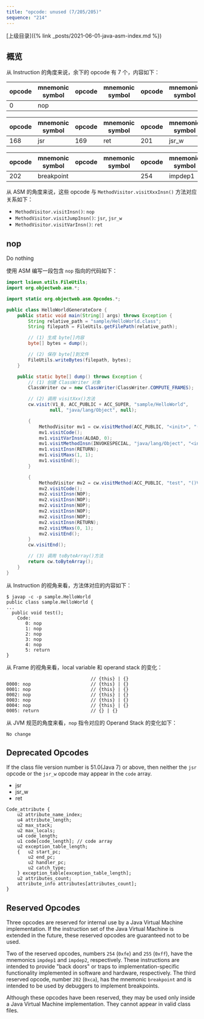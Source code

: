```yaml
---
title: "opcode: unused (7/205/205)"
sequence: "214"
---
```


[上级目录]({% link _posts/2021-06-01-java-asm-index.md %})

## 概览

从 Instruction 的角度来说，余下的 opcode 有 7 个，内容如下：

| opcode | mnemonic symbol | opcode | mnemonic symbol | opcode | mnemonic symbol | opcode | mnemonic symbol |
|--------|-----------------|--------|-----------------|--------|-----------------|--------|-----------------|
| 0      | nop             |        |                 |        |                 |        |                 |

| opcode | mnemonic symbol | opcode | mnemonic symbol | opcode | mnemonic symbol | opcode | mnemonic symbol |
|--------|-----------------|--------|-----------------|--------|-----------------|--------|-----------------|
| 168    | jsr             | 169    | ret             | 201    | jsr_w           |        |                 |

| opcode | mnemonic symbol | opcode | mnemonic symbol | opcode | mnemonic symbol | opcode | mnemonic symbol |
|--------|-----------------|--------|-----------------|--------|-----------------|--------|-----------------|
| 202    | breakpoint      |        |                 | 254    | impdep1         | 255    | impdep2         |

从 ASM 的角度来说，这些 opcode 与 `MethodVisitor.visitXxxInsn()` 方法对应关系如下：

- `MethodVisitor.visitInsn()`: `nop`
- `MethodVisitor.visitJumpInsn()`: `jsr`, `jsr_w`
- `MethodVisitor.visitVarInsn()`: `ret`

## nop

Do nothing

使用 ASM 编写一段包含 `nop` 指向的代码如下：

```java
import lsieun.utils.FileUtils;
import org.objectweb.asm.*;

import static org.objectweb.asm.Opcodes.*;

public class HelloWorldGenerateCore {
    public static void main(String[] args) throws Exception {
        String relative_path = "sample/HelloWorld.class";
        String filepath = FileUtils.getFilePath(relative_path);

        // (1) 生成 byte[]内容
        byte[] bytes = dump();

        // (2) 保存 byte[]到文件
        FileUtils.writeBytes(filepath, bytes);
    }

    public static byte[] dump() throws Exception {
        // (1) 创建 ClassWriter 对象
        ClassWriter cw = new ClassWriter(ClassWriter.COMPUTE_FRAMES);

        // (2) 调用 visitXxx()方法
        cw.visit(V1_8, ACC_PUBLIC + ACC_SUPER, "sample/HelloWorld",
                null, "java/lang/Object", null);

        {
            MethodVisitor mv1 = cw.visitMethod(ACC_PUBLIC, "<init>", "()V", null, null);
            mv1.visitCode();
            mv1.visitVarInsn(ALOAD, 0);
            mv1.visitMethodInsn(INVOKESPECIAL, "java/lang/Object", "<init>", "()V", false);
            mv1.visitInsn(RETURN);
            mv1.visitMaxs(1, 1);
            mv1.visitEnd();
        }

        {
            MethodVisitor mv2 = cw.visitMethod(ACC_PUBLIC, "test", "()V", null, null);
            mv2.visitCode();
            mv2.visitInsn(NOP);
            mv2.visitInsn(NOP);
            mv2.visitInsn(NOP);
            mv2.visitInsn(NOP);
            mv2.visitInsn(NOP);
            mv2.visitInsn(RETURN);
            mv2.visitMaxs(0, 1);
            mv2.visitEnd();
        }
        cw.visitEnd();

        // (3) 调用 toByteArray()方法
        return cw.toByteArray();
    }
}
```

从 Instruction 的视角来看，方法体对应的内容如下：

```text
$ javap -c -p sample.HelloWorld
public class sample.HelloWorld {
...
  public void test();
    Code:
       0: nop
       1: nop
       2: nop
       3: nop
       4: nop
       5: return
}
```

从 Frame 的视角来看，local variable 和 operand stack 的变化：

```text
                               // {this} | {}
0000: nop                      // {this} | {}
0001: nop                      // {this} | {}
0002: nop                      // {this} | {}
0003: nop                      // {this} | {}
0004: nop                      // {this} | {}
0005: return                   // {} | {}
```

从 JVM 规范的角度来看，`nop` 指令对应的 Operand Stack 的变化如下：

```text
No change
```

## Deprecated Opcodes

If the class file version number is 51.0(Java 7) or above, then neither the `jsr` opcode or the `jsr_w` opcode may appear in the `code` array.

- jsr
- jsr_w
- ret

```text
Code_attribute {
    u2 attribute_name_index;
    u4 attribute_length;
    u2 max_stack;
    u2 max_locals;
    u4 code_length;
    u1 code[code_length]; // code array
    u2 exception_table_length;
    {   u2 start_pc;
        u2 end_pc;
        u2 handler_pc;
        u2 catch_type;
    } exception_table[exception_table_length];
    u2 attributes_count;
    attribute_info attributes[attributes_count];
}
```

## Reserved Opcodes

Three opcodes are reserved for internal use by a Java Virtual Machine implementation. If the instruction set of the Java Virtual Machine is extended in the future, these reserved opcodes are guaranteed not to be used.

Two of the reserved opcodes, numbers `254` (`0xfe`) and `255` (`0xff`), have the mnemonics `impdep1` and `impdep2`, respectively. These instructions are intended to provide "back doors" or traps to implementation-specific functionality implemented in software and hardware, respectively. The third reserved opcode, number `202` (`0xca`), has the mnemonic `breakpoint` and is intended to be used by debuggers to implement breakpoints.

Although these opcodes have been reserved, they may be used only inside a Java Virtual Machine implementation. They cannot appear in valid class files.

